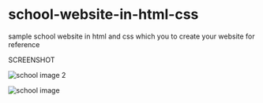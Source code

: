 # school-website-in-html-css
sample school website in html and css which you to create your website for reference

SCREENSHOT

![school image 2](https://user-images.githubusercontent.com/78398190/151666051-238062ea-01b2-4455-8c1b-163ee58f0d4c.png)

![school image](https://user-images.githubusercontent.com/78398190/151666054-1d2ed950-4200-4796-beaf-ba757a61a414.png)
